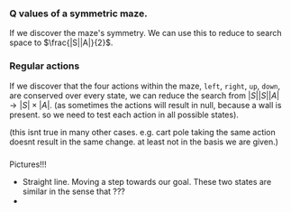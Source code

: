 ### Q values of a symmetric maze.

If we discover the maze's symmetry. We can use this to reduce to search space to $\frac{|S||A|}{2}$.

### Regular actions

If we discover that the four actions within the maze, `left`, `right`, `up`, `down`, are conserved over every state, we can reduce the search from $|S||S||A| \to |S| \times |A|$. (as sometimes the actions will result in null, because a wall is present. so we need to test each action in all possible states).

(this isnt true in many other cases. e.g. cart pole taking the same action doesnt result in the same change. at least not in the basis we are given.)

###


Pictures!!!


- Straight line. Moving a step towards our goal. These two states are similar in the sense that ???
- 
